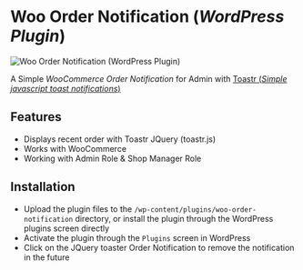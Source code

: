 # Woo Order Notification (<i>WordPress Plugin</i>)

<img alt="Woo Order Notification (WordPress Plugin)" src="https://s3.envato.com/files/253101385/screenshots/01_preview1.jpg">

A Simple <i>WooCommerce Order Notification</i> for Admin with <a href='https://codeseven.github.io/toastr' target='_blank'>Toastr (<i>Simple javascript toast notifications</i>)</a>

## Features

- Displays recent order with Toastr JQuery (toastr.js)
- Works with WooCommerce
- Working with Admin Role & Shop Manager Role

## Installation

- Upload the plugin files to the `/wp-content/plugins/woo-order-notification` directory, or install the plugin through the WordPress plugins screen directly
- Activate the plugin through the `Plugins` screen in WordPress
- Click on the JQuery toaster Order Notification to remove the notification in the future
